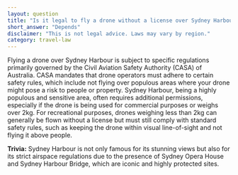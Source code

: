 ```yaml
---
layout: question
title: "Is it legal to fly a drone without a license over Sydney Harbour?"
short_answer: "Depends"
disclaimer: "This is not legal advice. Laws may vary by region."
category: travel-law
---
```

Flying a drone over Sydney Harbour is subject to specific regulations primarily governed by the Civil Aviation Safety Authority (CASA) of Australia. CASA mandates that drone operators must adhere to certain safety rules, which include not flying over populous areas where your drone might pose a risk to people or property. Sydney Harbour, being a highly populous and sensitive area, often requires additional permissions, especially if the drone is being used for commercial purposes or weighs over 2kg. For recreational purposes, drones weighing less than 2kg can generally be flown without a license but must still comply with standard safety rules, such as keeping the drone within visual line-of-sight and not flying it above people.

**Trivia:** Sydney Harbour is not only famous for its stunning views but also for its strict airspace regulations due to the presence of Sydney Opera House and Sydney Harbour Bridge, which are iconic and highly protected sites.
